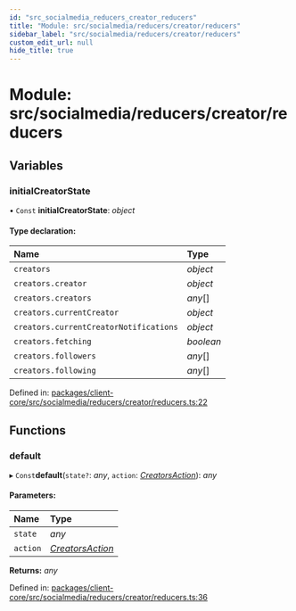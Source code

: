 ```yaml
---
id: "src_socialmedia_reducers_creator_reducers"
title: "Module: src/socialmedia/reducers/creator/reducers"
sidebar_label: "src/socialmedia/reducers/creator/reducers"
custom_edit_url: null
hide_title: true
---
```


# Module: src/socialmedia/reducers/creator/reducers

## Variables

### initialCreatorState

• `Const` **initialCreatorState**: *object*

#### Type declaration:

| Name | Type |
| :------ | :------ |
| `creators` | *object* |
| `creators.creator` | *object* |
| `creators.creators` | *any*[] |
| `creators.currentCreator` | *object* |
| `creators.currentCreatorNotifications` | *object* |
| `creators.fetching` | *boolean* |
| `creators.followers` | *any*[] |
| `creators.following` | *any*[] |

Defined in: [packages/client-core/src/socialmedia/reducers/creator/reducers.ts:22](https://github.com/xr3ngine/xr3ngine/blob/7e8e151f1/packages/client-core/src/socialmedia/reducers/creator/reducers.ts#L22)

## Functions

### default

▸ `Const`**default**(`state?`: *any*, `action`: [*CreatorsAction*](src_socialmedia_reducers_creator_actions.md#creatorsaction)): *any*

#### Parameters:

| Name | Type |
| :------ | :------ |
| `state` | *any* |
| `action` | [*CreatorsAction*](src_socialmedia_reducers_creator_actions.md#creatorsaction) |

**Returns:** *any*

Defined in: [packages/client-core/src/socialmedia/reducers/creator/reducers.ts:36](https://github.com/xr3ngine/xr3ngine/blob/7e8e151f1/packages/client-core/src/socialmedia/reducers/creator/reducers.ts#L36)
